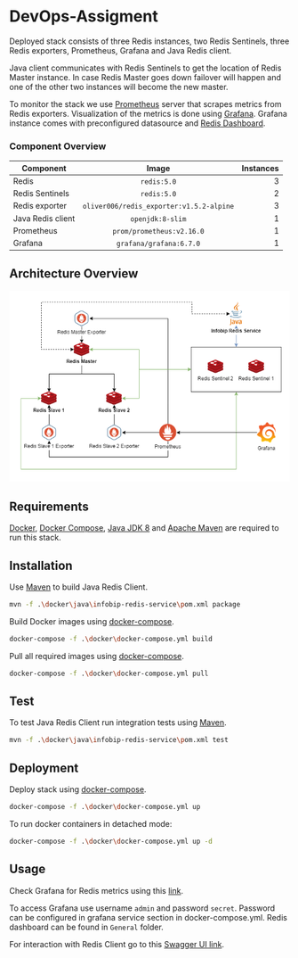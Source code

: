# DevOps-Assigment

Deployed stack consists of three Redis instances, two Redis Sentinels, three Redis exporters, Prometheus, Grafana and Java Redis client.

Java client communicates with Redis Sentinels to get the location of Redis Master instance. In case Redis Master goes down failover will happen and one of the other two instances will become the new master. 

To monitor the stack we use [Prometheus](https://prometheus.io/) server that scrapes metrics from Redis exporters. Visualization of the metrics is done using [Grafana](https://grafana.com/). Grafana instance comes with preconfigured datasource and [Redis Dashboard](https://grafana.com/grafana/dashboards/763).

### Component Overview

| Component          | Image                                    | Instances  |
| -------------------|:----------------------------------------:| ----------:|
| Redis              | `redis:5.0`                              |     3      |
| Redis Sentinels    | `redis:5.0`                              |     2      |
| Redis exporter     | `oliver006/redis_exporter:v1.5.2-alpine` |     3      |
| Java Redis client  | `openjdk:8-slim`                         |     1      |
| Prometheus         | `prom/prometheus:v2.16.0`                |     1      |
| Grafana            | `grafana/grafana:6.7.0`                  |     1      |

## Architecture Overview

![overview](./assets/../assets/DevOps&#32;Assigment-overview.png)

## Requirements

[Docker](https://docs.docker.com/install/), [Docker Compose](https://docs.docker.com/compose/), [Java JDK 8](https://www.oracle.com/java/technologies/javase-jdk8-downloads.html) and [Apache Maven](https://maven.apache.org/) are required to run this stack.

## Installation

Use [Maven](https://maven.apache.org/) to build Java Redis Client.

```bash
mvn -f .\docker\java\infobip-redis-service\pom.xml package
```

Build Docker images using [docker-compose](https://docs.docker.com/compose/).

```bash
docker-compose -f .\docker\docker-compose.yml build
```

Pull all required images using [docker-compose](https://docs.docker.com/compose/).

```bash
docker-compose -f .\docker\docker-compose.yml pull
```

## Test

To test Java Redis Client run integration tests using [Maven](https://maven.apache.org/).

```bash
mvn -f .\docker\java\infobip-redis-service\pom.xml test
```

## Deployment

Deploy stack using [docker-compose](https://docs.docker.com/compose/).

```bash
docker-compose -f .\docker\docker-compose.yml up
```

To run docker containers in detached mode:

```bash
docker-compose -f .\docker\docker-compose.yml up -d
```

## Usage

Check Grafana for Redis metrics using this [link](http://locahost:3000).

To access Grafana use username `admin` and password `secret`. Password can be configured in grafana service section in docker-compose.yml.
Redis dashboard can be found in `General` folder.

For interaction with Redis Client go to this [Swagger UI link](http://locahost:3000/swagger-ui.html). 


